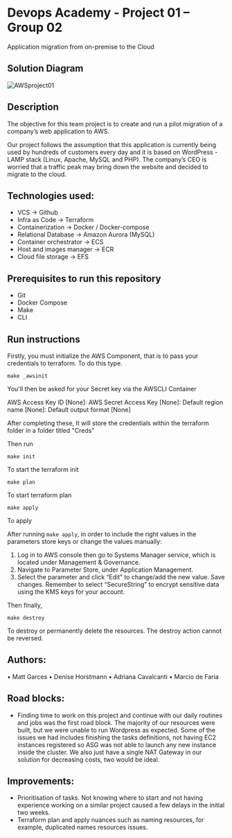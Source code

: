 # Devops Academy - Project 01 – Group 02

Application migration from on-premise to the Cloud

## Solution Diagram
![AWSproject01](https://user-images.githubusercontent.com/45111486/80457800-3fa14780-8973-11ea-9982-a1e28bafa713.png)<!-- Image of design will go here -->

## Description

The objective for this team project is to create and run a pilot migration of a company’s web application to AWS.

Our project follows the assumption that this application is currently being used by hundreds of customers every day and it is based on WordPress - LAMP stack (Linux, Apache, MySQL and PHP). The company’s CEO is worried that a traffic peak may bring down the website and decided to migrate to the cloud.

## Technologies used:

* VCS → Github
* Infra as Code → Terraform
* Containerization → Docker / Docker-compose
* Relational Database → Amazon Aurora (MySQL)
* Container orchestrator → ECS
* Host and images manager → ECR
* Cloud file storage → EFS

## Prerequisites to run this repository

* Git
* Docker Compose
* Make
* CLI

## Run instructions

Firstly, you must initialize the AWS Component, that is to pass your credentials to terraform.
To do this type.

`make _awsinit`

You'll then be asked for your Secret key via the AWSCLI Container

AWS Access Key ID [None]:
AWS Secret Access Key [None]:
Default region name [None]:
Default output format [None]

After completing these,
It will store the credentials within the terraform folder in a folder titled "Creds"

Then run

`make init`

To start the terraform init

`make plan`

To start terraform plan

`make apply`

To apply

After running `make apply`, in order to include the right values in the parameters store keys or change the values manually:

1. Log in to AWS console then go to Systems Manager service, which is located under Management & Governance.
2. Navigate to Parameter Store, under Application Management.
3. Select the parameter and click “Edit” to change/add the new value. Save changes.
   Remember to select “SecureString” to encrypt sensitive data using the KMS keys for your account.

Then finally,

`make destroy`

To destroy or permanently delete the resources. The destroy action cannot be reversed.

## Authors:

• Matt Garces
• Denise Horstmann
• Adriana Cavalcanti
• Marcio de Faria

## Road blocks:

- Finding time to work on this project and continue with our daily routines and jobs was the first road block. 
The majority of our resources were built, but we were unable to run Wordpress as expected. Some of the issues we had includes finishing the tasks definitions, not having EC2 instances registered so ASG was not able to launch any new instance inside the cluster. We also just have a single NAT Gateway in our solution for decreasing costs, two would be ideal. 

## Improvements:

- Prioritisation of tasks. Not knowing where to start and not having experience working on a similar project caused a few delays in the initial two weeks.  
- Terraform plan and apply nuances such as naming resources, for example, duplicated names resources issues. 
